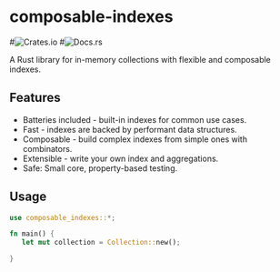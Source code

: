 # composable-indexes

#![Crates.io](https://img.shields.io/crates/l/composable_indexes.svg)
#![Docs.rs](https://img.shields.io/badge/docs.rs-composable--indexes-blue)

A Rust library for in-memory collections with flexible and composable indexes.

## Features

- Batteries included - built-in indexes for common use cases.
- Fast - indexes are backed by performant data structures.
- Composable - build complex indexes from simple ones with combinators.
- Extensible - write your own index and aggregations.
- Safe: Small core, property-based testing.

## Usage

```rust
use composable_indexes::*;

fn main() {
   let mut collection = Collection::new();

}
